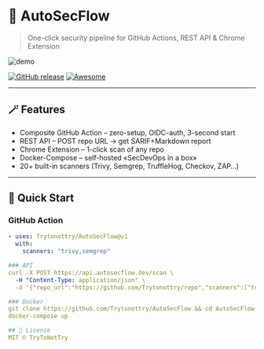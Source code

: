 # 🚀 AutoSecFlow  
> One-click security pipeline for GitHub Actions, REST API & Chrome Extension

![demo](https://github.com/Trytonottry/AutoSecFlow/raw/main/docs/demo.gif)

[![GitHub release](https://img.shields.io/github/v/release/Trytonottry/AutoSecFlow)](https://github.com/Trytonottry/AutoSecFlow/releases)
[![Awesome](https://awesome.re/badge.svg)](https://github.com/awesome-selfhosted/awesome-selfhosted)

---

## 🪄 Features
- Composite GitHub Action – zero-setup, OIDC-auth, 3-second start
- REST API – POST repo URL → get SARIF+Markdown report
- Chrome Extension – 1-click scan of any repo
- Docker-Compose – self-hosted «SecDevOps in a box»
- 20+ built-in scanners (Trivy, Semgrep, TruffleHog, Checkov, ZAP…)

---

## 🚀 Quick Start
### GitHub Action
```yaml
- uses: Trytonottry/AutoSecFlow@v1
  with:
    scanners: "trivy,semgrep"

### API
curl -X POST https://api.autosecflow.dev/scan \
  -H "Content-Type: application/json" \
  -d '{"repo_url":"https://github.com/Trytonottry/repo","scanners":["trivy"]}'

### Docker
git clone https://github.com/Trytonottry/AutoSecFlow && cd AutoSecFlow
docker-compose up

## 📄 License
MIT © TryToNotTry
